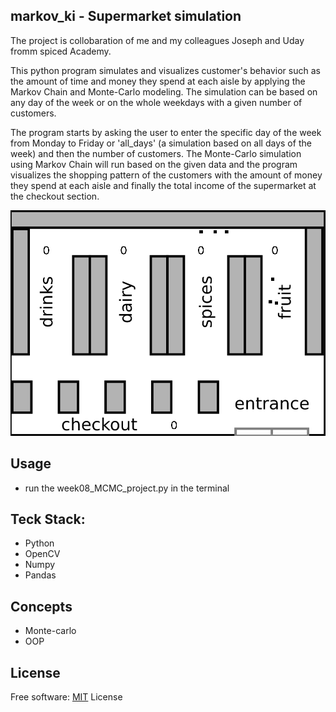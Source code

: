 ## markov_ki - Supermarket simulation
The project is collobaration of me and my colleagues Joseph and Uday fromm spiced Academy.

This python program simulates and visualizes customer's behavior such as the amount of time and money they spend at each aisle by applying the Markov Chain and Monte-Carlo modeling. The simulation can be based on any day of the week or on the whole weekdays with a given number of customers.

The program starts by asking the user to enter the specific day of the week from Monday to Friday or 'all_days' (a simulation based on all days of the week) and then the number of customers. The Monte-Carlo simulation using Markov Chain will run based on the given data and the program visualizes the shopping pattern of the customers with the amount of money they spend at each aisle and finally the total income of the supermarket at the checkout section.

<img src="visualization.gif">

## Usage
- run the week08_MCMC_project.py in the terminal

## Teck Stack:
- Python
- OpenCV
- Numpy
- Pandas

## Concepts
- Monte-carlo
- OOP

## License

Free software: [MIT](https://choosealicense.com/licenses/mit/)
License
  

